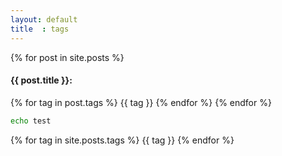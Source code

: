 ```yaml
---
layout: default
title  : tags
---
```


{% for post in site.posts %}
#### {{ post.title }}:
{% for tag in post.tags %}
{{ tag }}
{% endfor %}
{% endfor %}

~~~bash
echo test
~~~

{% for tag in site.posts.tags %}
{{ tag }}
{% endfor %}
